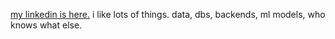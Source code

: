 [my linkedin is here.](https://www.linkedin.com/in/monika-drozd-323b02175/)
i like lots of things. 
data, dbs, backends, ml models, who knows what else.
